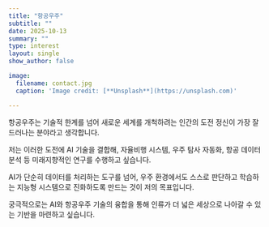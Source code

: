 ```yaml
---
title: "항공우주"
subtitle: ""
date: 2025-10-13
summary: ""
type: interest
layout: single
show_author: false

image:
  filename: contact.jpg
  caption: 'Image credit: [**Unsplash**](https://unsplash.com)'

---
```


항공우주는 기술적 한계를 넘어 새로운 세계를 개척하려는 인간의 도전 정신이 가장 잘 드러나는 분야라고 생각합니다.

저는 이러한 도전에 AI 기술을 결합해,
자율비행 시스템, 우주 탐사 자동화, 항공 데이터 분석 등 미래지향적인 연구를 수행하고 싶습니다.

AI가 단순히 데이터를 처리하는 도구를 넘어,
우주 환경에서도 스스로 판단하고 학습하는 지능형 시스템으로 진화하도록 만드는 것이 저의 목표입니다.

궁극적으로는 AI와 항공우주 기술의 융합을 통해
인류가 더 넓은 세상으로 나아갈 수 있는 기반을 마련하고 싶습니다.